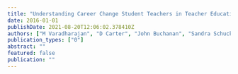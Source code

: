 ```yaml
---
title: "Understanding Career Change Student Teachers in Teacher Education Programs"
date: 2016-01-01
publishDate: 2021-08-20T12:06:02.378410Z
authors: ["M Varadharajan", "D Carter", "John Buchanan", "Sandra Schuck"]
publication_types: ["0"]
abstract: ""
featured: false
publication: ""
---
```



